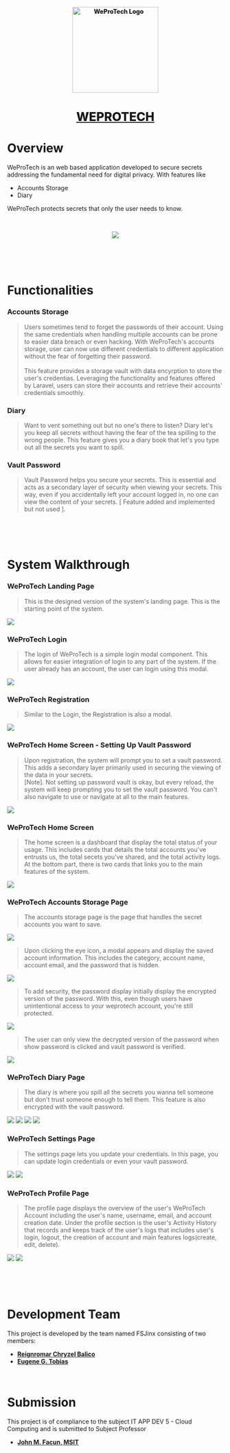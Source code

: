 
<!-- WEPROTECH Test 2-->

<p align="center">
    <a href="#" style="color: #191919; font-weight: 800;">
    <img src="public/images/dark_logo.png" width="200" alt="WeProTech Logo">
    <h1 align="center">WEPROTECH</h1>
    </a>
</p>

# Overview

WeProTech is an web based application developed to secure secrets addressing the fundamental need for digital privacy. With features like

- Accounts Storage
- Diary

WeProTech protects secrets that only the user needs to know.

<br>

<p align="center"><img src="resources/images/screenshots/landing_banner.png" align="center"></p>

<br><br><br>

# Functionalities

### Accounts Storage
> Users sometimes tend to forget the passwords of their account. Using the same credentials when handling multiple accounts can be prone to easier data breach or even hacking. With WeProTech's accounts storage, user can now use different credentials to different application without the fear of forgetting their password. 
<br><br> 
This feature provides a storage vault with data encyrption to store the user's credentias. Leveraging the functionality and features offered by Laravel, users can store their accounts and retrieve their accounts' credentials smoothly.

### Diary
> Want to vent something out but no one's there to listen? Diary let's you keep all secrets without having the fear of the tea spilling to the wrong people. This feature gives you a diary book that let's you type out all the secrets you want to spill. 

### Vault Password
> Vault Password helps you secure your secrets. This is essential and acts as a secondary layer of security when viewing your secrets. This way, even if you accidentally left your account logged in, no one can view the content of your secrets. [ Feature added and implemented but not used ].

<br><br><br>

# System Walkthrough

### WeProTech Landing Page
> This is the designed version of the system's landing page. This is the starting point of the system.

<img src="resources/images/screenshots/LANDING PAGE.png">

### WeProTech Login
> The login of WeProTech is a simple login modal component. This allows for easier integration of login to any part of the system. If the user already has an account, the user can login using this modal.

<img src="resources/images/screenshots/login.png">

### WeProTech Registration
> Similar to the Login, the Registration is also a modal. 

<img src="resources/images/screenshots/registration.png">

### WeProTech Home Screen - Setting Up Vault Password
> Upon registration, the system will prompt you to set a vault password. This adds a secondary layer primarily used in securing the viewing of the data in your secrets. <br>
> [Note]. Not setting up password vault is okay, but every reload, the system will keep prompting you to set the vault password. You can't also navigate to use or navigate at all to the main features. 

<img src="resources/images/screenshots/home2.png">

### WeProTech Home Screen

> The home screen is a dashboard that display the total status of your usage. This includes cards that details the total accounts you've entrusts us, the total secets you've shared, and the total activity logs. At the bottom part, there is two cards that links you to the main features of the system.

<img src="resources/images/screenshots/home1.png">

### WeProTech Accounts Storage Page
> The accounts storage page is the page that handles the secret accounts you want to save.

<img src="resources/images/screenshots/accounts1.png">

> Upon clicking the eye icon, a modal appears and display the saved account information. This includes the category, account name, account email, and the password that is hidden.

<img src="resources/images/screenshots/accounts2.png">


> To add security, the password display initially display the encrypted version of the password. With this, even though users have unintentional access to your weprotech account, you're still protected.

<img src="resources/images/screenshots/accounts4.png">


> The user can only view the decrypted version of the password when show password is clicked and vault password is verified.

<img src="resources/images/screenshots/accounts3.png">

### WeProTech Diary Page

> The diary is where you spill all the secrets you wanna tell someone but don't trust someone enough to tell them. This feature is also encrypted with the vault password.

<img src="resources/images/screenshots/diary1.png">
<img src="resources/images/screenshots/vault1.png">
<img src="resources/images/screenshots/vault2.png">
<img src="resources/images/screenshots/diary2.png">

### WeProTech Settings Page

> The settings page lets you update your credentials. In this page, you can update login credentials or even your vault password.

<img src="resources/images/screenshots/settings1.png">
<img src="resources/images/screenshots/settings2.png">

### WeProTech Profile Page

> The profile page displays the overview of the user's WeProTech Account including the user's name, username, email, and account creation date. Under the profile section is the user's Activity History that records and keeps track of the user's logs that includes user's login, logout, the creation of account and main features logs(create, edit, delete).

<img src="resources/images/screenshots/profile1.png">
<img src="resources/images/screenshots/profile2.png">

<br><br><br>

# Development Team
This project is developed by the team named FSJinx consisting of two members:
- **[Reignromar Chryzel Balico](https://www.facebook.com/arsiioreo)**
- **[Eugene G. Tobias](https://www.facebook.com/EugeneNotFound)**

<br>

# Submission
This project is of compliance to the subject IT APP DEV 5 - Cloud Computing and is submitted to Subject Professor 
- **[John M. Facun, MSIT](https://www.facebook.com/jfacun20)**
